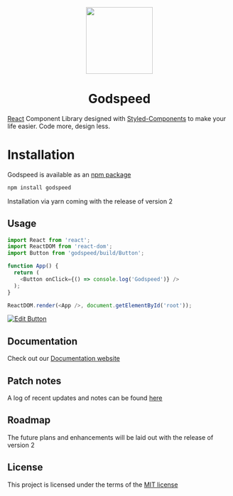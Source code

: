 <p align="center">
  <a href="https://godspeed.netlify.app/" rel="noopener" target="_blank"><img width="150" src="https://vectr.com/tooky/j2nBqQHRo.svg?width=640&height=640&select=j2nBqQHRopage0" alt=""></a>
</p>

<h1 align="center">Godspeed</h1>

[React](https://reactjs.org/) Component Library designed with [Styled-Components](https://styled-components.com/) to make your life easier. Code more, design less.

# Installation

Godspeed is available as an [npm package](https://www.npmjs.com/package/godspeed)

```sh
npm install godspeed
```
 Installation via yarn coming with the release of version 2

## Usage
```js
import React from 'react';
import ReactDOM from 'react-dom';
import Button from 'godspeed/build/Button';

function App() {
  return (
    <Button onClick={() => console.log('Godspeed')} />
  );
}

ReactDOM.render(<App />, document.getElementById('root'));
```
[![Edit Button](https://svgshare.com/i/KAx.svg)](https://codesandbox.io/s/godspeed-3zimc)


## Documentation
Check out our [Documentation website](https://godspeed.netlify.app/)

## Patch notes
A log of recent updates and notes can be found [here](https://godspeed.netlify.app/patchnotes)

## Roadmap
The future plans and enhancements will be laid out with the release of version 2

## License
This project is licensed under the terms of the [MIT license](/LICENSE)